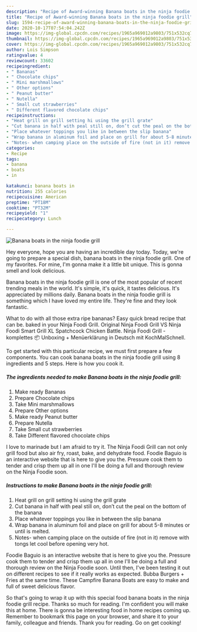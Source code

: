 ```yaml
---
description: "Recipe of Award-winning Banana boats in the ninja foodie grill"
title: "Recipe of Award-winning Banana boats in the ninja foodie grill"
slug: 1594-recipe-of-award-winning-banana-boats-in-the-ninja-foodie-grill
date: 2020-10-17T07:54:04.242Z
image: https://img-global.cpcdn.com/recipes/1965a969012a9803/751x532cq70/banana-boats-in-the-ninja-foodie-grill-recipe-main-photo.jpg
thumbnail: https://img-global.cpcdn.com/recipes/1965a969012a9803/751x532cq70/banana-boats-in-the-ninja-foodie-grill-recipe-main-photo.jpg
cover: https://img-global.cpcdn.com/recipes/1965a969012a9803/751x532cq70/banana-boats-in-the-ninja-foodie-grill-recipe-main-photo.jpg
author: Lois Simpson
ratingvalue: 4
reviewcount: 33602
recipeingredient:
- " Bananas"
- " Chocolate chips"
- " Mini marshmallows"
- " Other options"
- " Peanut butter"
- " Nutella"
- " Small cut strawberries"
- " Different flavored chocolate chips"
recipeinstructions:
- "Heat grill on grill setting hi using the grill grate"
- "Cut banana in half with peal still on, don’t cut the peal on the bottom of the banana"
- "Place whatever toppings you like in between the slip banana"
- "Wrap banana in aluminum foil and place on grill for about 5-8 minutes or until is melted."
- "Notes- when camping place on the outside of fire (not in it) remove with tongs let cool before opening very hot."
categories:
- Recipe
tags:
- banana
- boats
- in

katakunci: banana boats in 
nutrition: 255 calories
recipecuisine: American
preptime: "PT18M"
cooktime: "PT32M"
recipeyield: "1"
recipecategory: Lunch

---
```



![Banana boats in the ninja foodie grill](https://img-global.cpcdn.com/recipes/1965a969012a9803/751x532cq70/banana-boats-in-the-ninja-foodie-grill-recipe-main-photo.jpg)

Hey everyone, hope you are having an incredible day today. Today, we're going to prepare a special dish, banana boats in the ninja foodie grill. One of my favorites. For mine, I'm gonna make it a little bit unique. This is gonna smell and look delicious.

Banana boats in the ninja foodie grill is one of the most popular of recent trending meals in the world. It's simple, it's quick, it tastes delicious. It's appreciated by millions daily. Banana boats in the ninja foodie grill is something which I have loved my entire life. They're fine and they look fantastic.

What to do with all those extra ripe bananas? Easy quick bread recipe that can be. baked in your Ninja Foodi Grill. Original Ninja Foodi Grill VS Ninja Foodi Smart Grill XL Spatchcock Chicken Battle. Ninja Foodi Grill - komplettes 📦 Unboxing + Menüerklärung in Deutsch mit KochMalSchnell.


To get started with this particular recipe, we must first prepare a few components. You can cook banana boats in the ninja foodie grill using 8 ingredients and 5 steps. Here is how you cook it.

<!--inarticleads1-->

##### The ingredients needed to make Banana boats in the ninja foodie grill:

1. Make ready  Bananas
1. Prepare  Chocolate chips
1. Take  Mini marshmallows
1. Prepare  Other options
1. Make ready  Peanut butter
1. Prepare  Nutella
1. Take  Small cut strawberries
1. Take  Different flavored chocolate chips


I love to marinade but I am afraid to try it. The Ninja Foodi Grill can not only grill food but also air fry, roast, bake, and dehydrate food. Foodie Baguio is an interactive website that is here to give you the. Pressure cook them to tender and crisp them up all in one I&#39;ll be doing a full and thorough review on the Ninja Foodie soon. 

<!--inarticleads2-->

##### Instructions to make Banana boats in the ninja foodie grill:

1. Heat grill on grill setting hi using the grill grate
1. Cut banana in half with peal still on, don’t cut the peal on the bottom of the banana
1. Place whatever toppings you like in between the slip banana
1. Wrap banana in aluminum foil and place on grill for about 5-8 minutes or until is melted.
1. Notes- when camping place on the outside of fire (not in it) remove with tongs let cool before opening very hot.


Foodie Baguio is an interactive website that is here to give you the. Pressure cook them to tender and crisp them up all in one I&#39;ll be doing a full and thorough review on the Ninja Foodie soon. Until then, I&#39;ve been testing it out on different recipes to see if it really works as expected. Bubba Burgers + Fries at the same time. These Campfire Banana Boats are easy to make and full of sweet delicious flavor. 

So that's going to wrap it up with this special food banana boats in the ninja foodie grill recipe. Thanks so much for reading. I'm confident you will make this at home. There is gonna be interesting food in home recipes coming up. Remember to bookmark this page on your browser, and share it to your family, colleague and friends. Thank you for reading. Go on get cooking!
